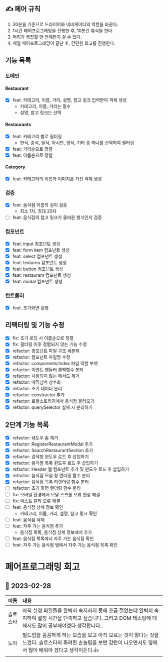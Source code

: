 ## ✍️ 페어 규칙

1. 30분을 기준으로 드라이버와 네비게이터의 역할을 바꾼다.
2. 1시간 페어프로그래밍을 진행한 후, 10분간 휴식을 한다.
3. 머리가 복잡할 땐 언제든지 쉴 수 있다.
4. 매일 페어프로그래밍이 끝난 후, 간단한 회고를 진행한다.

## 기능 목록

### 도메인

#### Restaurant

- [x] feat: 카테고리, 이름, 거리, 설명, 참고 링크 입력받아 객체 생성
  - 카테고리, 이름, 거리는 필수
  - 설명, 참고 링크는 선택

#### Restaurants

- [x] feat: 카테고리 별로 필터링
  - 한식, 중식, 일식, 아시안, 양식, 기타 중 하나를 선택하여 필터링
- [x] feat: 거리순으로 정렬
- [x] feat: 이름순으로 정렬

#### Category

- [x] feat: 카테고리의 이름과 이미지를 가진 객체 생성

### 검증

- [x] feat: 음식점 이름의 길이 검증
  - 최소 1자, 최대 20자
- [ ] feat: 음식점의 참고 링크가 올바른 형식인지 검증

### 컴포넌트

- [x] feat: input 컴포넌트 생성
- [x] feat: form item 컴포넌트 생성
- [x] feat: select 컴포넌트 생성
- [x] feat: textarea 컴포넌트 생성
- [x] feat: button 컴포넌트 생성
- [x] feat: restaurant 컴포넌트 생성
- [x] feat: modal 컴포넌트 생성

### 컨트롤러

- [x] feat: 초기화면 실행

## 리팩터링 및 기능 수정

- [x] fix: 초기 로딩 시 이름순으로 정렬
- [x] fix: 필터링 이후 정렬되지 않는 기능 수정
- [x] refactor: 컴포넌트 파일 구조 세분화
- [x] refactor: 컴포넌트 파일명 수정
- [x] refactor: components/index 파일 역할 부여
- [x] refactor: 이벤트 핸들러 콜백함수 분리
- [x] refactor: 사용되지 않는 메서드 제거
- [x] refactor: 매직넘버 상수화
- [x] refactor: 초기 데이터 분리
- [x] refactor: constructor 추가
- [x] refactor: 로컬스토리지에서 음식점 불러오기
- [x] refactor: querySelector 실패 시 분리하기

## 2단계 기능 목록

- [x] refactor: 쉐도우 돔 제거
- [x] refactor: RegisterRestaurantModal 추가
- [x] refactor: SearchRestaurantSection 추가
- [x] refactor: 검색창 윈도우 로드 후 삽입하기
- [x] refactor: 음식점 목록 윈도우 로드 후 삽입하기
- [x] refactor: Header 웹 컴포넌트 추가 및 윈도우 로드 후 삽입하기
- [x] refactor: 음식점 모달 창 렌더링 함수 분리
- [x] refactor: 음식점 목록 리렌더링 함수 분리
- [ ] refactor: 초기 화면 랜더링 함수 분리
- [ ] fix: 모바일 환경에서 모달 스크롤 오류 현상 해결
- [ ] fix: 텍스트 칼라 오류 해결
- [ ] feat: 음식점 상세 정보 확인
  - 카테고리, 이름, 거리, 설명, 참고 링크 확인
- [ ] feat: 음식점 삭제
- [ ] feat: 자주 가는 음식점 추가
  - 음식점 목록, 음식점 상세 정보에서 추가
- [ ] feat: 음식점 목록에서 자주 가는 음식점 확인
- [ ] feat: 자주 가는 음식점 탭에서 자주 가는 음식점 목록 확인

# 페어프로그래밍 회고

## 📆 2023-02-28

|   이름   | 내용                                                                                                                                                              |
| :------: | :---------------------------------------------------------------------------------------------------------------------------------------------------------------- |
| 솔로스타 | 아직 설정 파일들을 완벽히 숙지하지 못해 조금 절었는데 완벽히 숙지하여 설정 시간을 단축하고 싶습니다. 그리고 DOM 테스팅에 대해서도 많이 공부해야겠다 생각합니다..  |
|   노아   | 빌드업을 꼼꼼하게 하는 모습을 보고 아직 모르는 것이 많다는 것을 느꼈다. 솔로스타의 화려한 손놀림을 보면 감탄이 나오면서도 옆에서 많이 배워야 겠다고 생각이든다.👍 |
